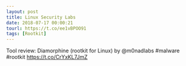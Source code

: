 ```yaml
---
layout: post
title: Linux Security Labs
date: 2018-07-17 00:00:21
tourl: https://t.co/ee1vBPOO91
tags: [Rootkit]
---
```

Tool review: Diamorphine (rootkit for Linux) by @m0nadlabs #malware #rootkit https://t.co/CrYxKL7JmZ
